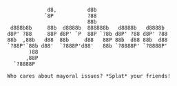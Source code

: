 

                 d8,          d8b
                `8P           ?88
                              88b
     d888b8b     88b  d8888b  888888b   d8888b   d8888b
    d8P' ?88     88P d8P' `P  88P `?8b d8P' ?88 d8P' ?88
    88b  ,88b   d88  88b     d88   88P 88b  d88 88b  d88
    `?88P'`88b d88'  `?888P'd88'   88b `?8888P' `?8888P'
           )88
          ,88P
      `?8888P

	Who cares about mayoral issues? *Splat* your friends!

